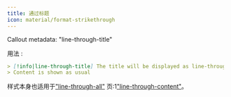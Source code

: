 ```yaml
---
title: 通过标题
icon: material/format-strikethrough
---
```


Callout metadata: "line-through-title"

用法 :

```md
> [!info|line-through-title] The title will be displayed as line-through
> Content is shown as usual
```

样式本身也适用于["line-through-all"](../combined-styling/page-23.md)
页:1["line-through-content"](../content-styling/page-13.md)。

